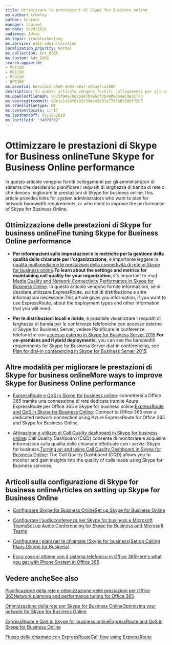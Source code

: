 ```yaml
---
title: Ottimizzare le prestazioni di Skype for Business online
ms.author: krowley
author: kccross
manager: laurawi
ms.date: 9/29/2016
audience: Admin
ms.topic: troubleshooting
ms.service: o365-administration
localization_priority: Normal
ms.collection: Ent_O365
ms.custom: Adm_O365
search.appverid:
- MET150
- MOE150
- MSO150
- BCS160
ms.assetid: beec23c2-c5d6-4e84-a8af-e82aefca7802
description: In questo articolo vengono forniti collegamenti per gli amministratori di sistema che desiderano pianificare i requisiti di larghezza di banda di rete o che devono migliorare le prestazioni di Skype for business online.
ms.openlocfilehash: 9475f94678836842b6e6cf3b49084b4a6de3c77d
ms.sourcegitcommit: 08e1e1c09f64926394043291a77856620d6f72b5
ms.translationtype: MT
ms.contentlocale: it-IT
ms.lasthandoff: 05/15/2019
ms.locfileid: "34070392"
---
```

# <a name="tune-skype-for-business-online-performance"></a><span data-ttu-id="3fbf1-103">Ottimizzare le prestazioni di Skype for Business online</span><span class="sxs-lookup"><span data-stu-id="3fbf1-103">Tune Skype for Business Online performance</span></span>

<span data-ttu-id="3fbf1-104">In questo articolo vengono forniti collegamenti per gli amministratori di sistema che desiderano pianificare i requisiti di larghezza di banda di rete o che devono migliorare le prestazioni di Skype for business online.</span><span class="sxs-lookup"><span data-stu-id="3fbf1-104">This article provides links for system administrators who want to plan for network bandwidth requirements, or who need to improve the performance of Skype for Business Online.</span></span> 
  
## <a name="fine-tuning-skype-for-business-online-performance"></a><span data-ttu-id="3fbf1-105">Ottimizzazione delle prestazioni di Skype for business online</span><span class="sxs-lookup"><span data-stu-id="3fbf1-105">Fine tuning Skype for Business Online performance</span></span>

- <span data-ttu-id="3fbf1-106">**Per informazioni sulle impostazioni e le metriche per la gestione della qualità delle chiamate per l'organizzazione**, è importante leggere la [qualità multimediale e le prestazioni della connettività di rete in Skype for business online](https://docs.microsoft.com/skypeforbusiness/optimizing-your-network/media-quality-and-network-connectivity-performance).</span><span class="sxs-lookup"><span data-stu-id="3fbf1-106">**To learn about the settings and metrics for maintaining call quality for your organization**, it's important to read [Media Quality and Network Connectivity Performance in Skype for Business Online](https://docs.microsoft.com/skypeforbusiness/optimizing-your-network/media-quality-and-network-connectivity-performance).</span></span> <span data-ttu-id="3fbf1-107">In questo articolo vengono fornite informazioni, se si desidera utilizzare ExpressRoute, sui tipi di distribuzione e altre informazioni necessarie.</span><span class="sxs-lookup"><span data-stu-id="3fbf1-107">This article gives you information, if you want to use ExpressRoute, about the deployment types and other information that you will need.</span></span>
    
- <span data-ttu-id="3fbf1-108">**Per le distribuzioni locali e ibride**, è possibile visualizzare i requisiti di larghezza di banda per le conferenze telefoniche con accesso esterno di Skype for Business Server, vedere Pianificare le conferenze telefoniche con [accesso esterno in Skype for Business Server 2015](https://docs.microsoft.com/skypeforbusiness/plan-your-deployment/conferencing/dial-in-conferencing).</span><span class="sxs-lookup"><span data-stu-id="3fbf1-108">**For on-premises and Hybrid deployments**, you can see the bandwidth requirements for Skype for Business Server dial-in conferencing, see [Plan for dial-in conferencing in Skype for Business Server 2015](https://docs.microsoft.com/skypeforbusiness/plan-your-deployment/conferencing/dial-in-conferencing).</span></span>
    
## <a name="more-ways-to-improve-skype-for-business-online-performance"></a><span data-ttu-id="3fbf1-109">Altre modalità per migliorare le prestazioni di Skype for business online</span><span class="sxs-lookup"><span data-stu-id="3fbf1-109">More ways to improve Skype for Business Online performance</span></span>

- <span data-ttu-id="3fbf1-110">[ExpressRoute e QoS in Skype for business online](https://docs.microsoft.com/skypeforbusiness/optimizing-your-network/expressroute-and-qos-in-skype-for-business-online): connettersi a Office 365 tramite una connessione di rete dedicata tramite Azure ExpressRoute per Office 365 e Skype for business online.</span><span class="sxs-lookup"><span data-stu-id="3fbf1-110">[ExpressRoute and QoS in Skype for Business Online](https://docs.microsoft.com/skypeforbusiness/optimizing-your-network/expressroute-and-qos-in-skype-for-business-online): Connect to Office 365 over a dedicated network connection using Azure ExpressRoute for Office 365 and Skype for Business Online.</span></span> 
    
- <span data-ttu-id="3fbf1-111">[Attivazione e utilizzo di Call Quality dashboard in Skype for business online](https://docs.microsoft.com/SkypeForBusiness/using-call-quality-in-your-organization/turning-on-and-using-call-quality-dashboard): Call Quality Dashboard (CQD) consente di monitorare e acquisire informazioni sulla qualità delle chiamate effettuate con i servizi Skype for business.</span><span class="sxs-lookup"><span data-stu-id="3fbf1-111">[Turning on and using Call Quality Dashboard in Skype for Business Online](https://docs.microsoft.com/SkypeForBusiness/using-call-quality-in-your-organization/turning-on-and-using-call-quality-dashboard): The Call Quality Dashboard (CQD) allows you to monitor and gain insights into the quality of calls made using Skype for Business services.</span></span> 
    
## <a name="articles-on-setting-up-skype-for-business-online"></a><span data-ttu-id="3fbf1-112">Articoli sulla configurazione di Skype for business online</span><span class="sxs-lookup"><span data-stu-id="3fbf1-112">Articles on setting up Skype for Business Online</span></span>

- [<span data-ttu-id="3fbf1-113">Configurare Skype for Business Online</span><span class="sxs-lookup"><span data-stu-id="3fbf1-113">Set up Skype for Business Online</span></span>](https://docs.microsoft.com/skypeforbusiness/set-up-skype-for-business-online/set-up-skype-for-business-online)
    
- [<span data-ttu-id="3fbf1-114">Configurare l'audioconferenza per Skype for business e Microsoft Teams</span><span class="sxs-lookup"><span data-stu-id="3fbf1-114">Set up Audio Conferencing for Skype for Business and Microsoft Teams</span></span>](https://docs.microsoft.com/skypeforbusiness/audio-conferencing-in-office-365/set-up-audio-conferencing)
    
- [<span data-ttu-id="3fbf1-115">Configurare i piani per le chiamate (Skype for business)</span><span class="sxs-lookup"><span data-stu-id="3fbf1-115">Set up Calling Plans (Skype for Business)</span></span>](https://docs.microsoft.com/SkypeForBusiness/what-are-calling-plans-in-office-365/set-up-calling-plans)
    
- [<span data-ttu-id="3fbf1-116">Ecco cosa si ottiene con il sistema telefonico in Office 365</span><span class="sxs-lookup"><span data-stu-id="3fbf1-116">Here's what you get with Phone System in Office 365</span></span>](https://docs.microsoft.com/skypeforbusiness/what-is-phone-system-in-office-365/here-s-what-you-get-with-phone-system)
    
## <a name="see-also"></a><span data-ttu-id="3fbf1-117">Vedere anche</span><span class="sxs-lookup"><span data-stu-id="3fbf1-117">See also</span></span>

[<span data-ttu-id="3fbf1-118">Pianificazione della rete e ottimizzazione delle prestazioni per Office 365</span><span class="sxs-lookup"><span data-stu-id="3fbf1-118">Network planning and performance tuning for Office 365</span></span>](network-planning-and-performance.md)
  
[<span data-ttu-id="3fbf1-119">Ottimizzazione della rete per Skype for Business Online</span><span class="sxs-lookup"><span data-stu-id="3fbf1-119">Optimizing your network for Skype for Business Online</span></span>](https://docs.microsoft.com/skypeforbusiness/optimizing-your-network/optimizing-your-network)
  
[<span data-ttu-id="3fbf1-120">ExpressRoute e QoS in Skype for business online</span><span class="sxs-lookup"><span data-stu-id="3fbf1-120">ExpressRoute and QoS in Skype for Business Online</span></span>](https://docs.microsoft.com/skypeforbusiness/optimizing-your-network/expressroute-and-qos-in-skype-for-business-online)
  
[<span data-ttu-id="3fbf1-121">Flusso delle chiamate con ExpressRoute</span><span class="sxs-lookup"><span data-stu-id="3fbf1-121">Call flow using ExpressRoute</span></span>](https://docs.microsoft.com/skypeforbusiness/optimizing-your-network/call-flow-using-expressroute)

